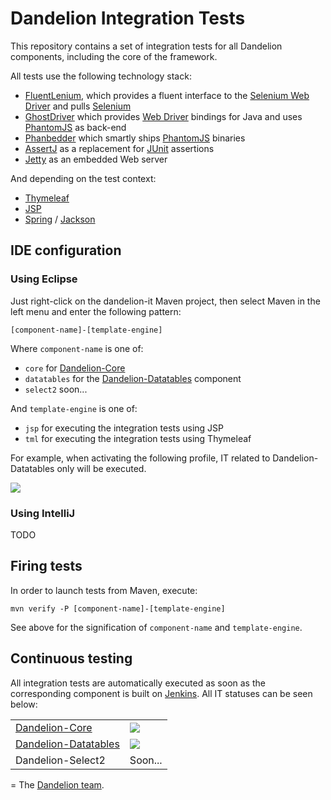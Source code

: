 Dandelion Integration Tests
========================

This repository contains a set of integration tests for all Dandelion components, including the core of the framework.

All tests use the following technology stack:

 * [FluentLenium](https://github.com/FluentLenium/FluentLenium), which provides a fluent interface to the [Selenium Web Driver](http://seleniumhq.org/docs/03_webdriver.html) and pulls [Selenium](http://docs.seleniumhq.org/) 
 * [GhostDriver](https://github.com/detro/ghostdriver) which provides [Web Driver](http://seleniumhq.org/docs/03_webdriver.html) bindings for Java and uses [PhantomJS](http://phantomjs.org/) as back-end
 * [Phanbedder](https://github.com/anthavio/phanbedder) which smartly ships [PhantomJS](http://phantomjs.org/) binaries 
 * [AssertJ](http://joel-costigliola.github.io/assertj/) as a replacement for [JUnit](http://junit.org/) assertions 
 * [Jetty](http://www.eclipse.org/jetty/) as an embedded Web server

And depending on the test context:

 * [Thymeleaf](http://www.thymeleaf.org/)
 * [JSP](http://www.oracle.com/technetwork/java/javaee/jsp/index.html)
 * [Spring](http://projects.spring.io/spring-framework/) / [Jackson](http://jackson.codehaus.org/)

## IDE configuration

### Using Eclipse

Just right-click on the dandelion-it Maven project, then select Maven in the left menu and enter the following pattern:

````
[component-name]-[template-engine]
````

Where `component-name` is one of:

 * `core` for [Dandelion-Core](http://dandelion.github.io/dandelion/)
 * `datatables` for the [Dandelion-Datatables](http://dandelion.github.io/datatables/) component
 * `select2` soon...

And `template-engine` is one of:

 * `jsp` for executing the integration tests using JSP
 * `tml` for executing the integration tests using Thymeleaf

For example, when activating the following profile, IT related to Dandelion-Datatables only will be executed.

<img src="https://cloud.githubusercontent.com/assets/1398586/4368757/733192f8-42f2-11e4-981a-58272683e83b.png" style="text-align:center;" />

### Using IntelliJ

TODO

## Firing tests

In order to launch tests from Maven, execute:

````
mvn verify -P [component-name]-[template-engine]
````

See above for the signification of `component-name` and `template-engine`.

## Continuous testing

All integration tests are automatically executed as soon as the corresponding component is built on [Jenkins](https://dandelion.ci.cloudbees.com). All IT statuses can be seen below:

<table>
<tr>
<td><a href="http://dandelion.github.io/dandelion/">Dandelion-Core</a></td>
<td><a href='https://dandelion.ci.cloudbees.com/job/dandelion-core-it/'><img src='https://dandelion.ci.cloudbees.com/job/dandelion-core-it/badge/icon'></a></td>
</tr>
<tr>
<td><a href="http://dandelion.github.io/datatables/">Dandelion-Datatables</a></td>
<td><a href='https://dandelion.ci.cloudbees.com/job/dandelion-datatables-it/'><img src='https://dandelion.ci.cloudbees.com/job/dandelion-datatables-it/badge/icon'></a></td>
</tr>
<tr>
<td>Dandelion-Select2</td>
<td>Soon...</td>
</tr>
</table>

=
The [Dandelion team](http://dandelion.github.io/team/).
